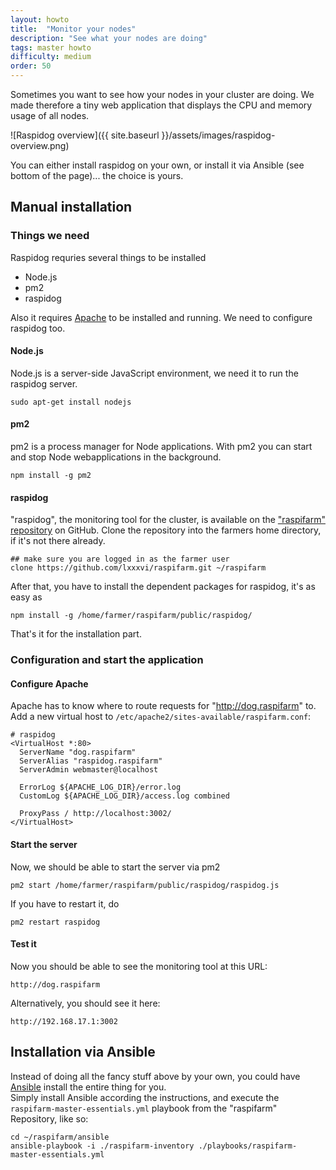 ```yaml
---
layout: howto
title:  "Monitor your nodes"
description: "See what your nodes are doing"
tags: master howto
difficulty: medium
order: 50
---
```


Sometimes you want to see how your nodes in your cluster are doing. 
We made therefore a tiny web application that displays the CPU and memory usage of all nodes.

![Raspidog overview]({{ site.baseurl }}/assets/images/raspidog-overview.png)

You can either install raspidog on your own, or install it via Ansible (see bottom of the page)... the choice is yours.

## Manual installation

### Things we need 

Raspidog requries several things to be installed

* Node.js
* pm2
* raspidog

Also it requires [Apache](/howtos/install-apache) to be installed and running. We need to configure raspidog too. 

#### Node.js

Node.js is a server-side JavaScript environment, we need it to run the raspidog server.

```shell
sudo apt-get install nodejs
```

#### pm2

pm2 is a process manager for Node applications. With pm2 you can start and stop Node webapplications in the background.

```shell
npm install -g pm2
```

#### raspidog

"raspidog", the monitoring tool for the cluster, is available on the ["raspifarm" repository](https://github.com/lxxxvi/raspifarm) on GitHub. 
Clone the repository into the farmers home directory, if it's not there already.

```shell
## make sure you are logged in as the farmer user
clone https://github.com/lxxxvi/raspifarm.git ~/raspifarm
```

After that, you have to install the dependent packages for raspidog, it's as easy as

```shell
npm install -g /home/farmer/raspifarm/public/raspidog/
```

That's it for the installation part.

### Configuration and start the application


#### Configure Apache

Apache has to know where to route requests for "http://dog.raspifarm" to. Add a new virtual host to `/etc/apache2/sites-available/raspifarm.conf`:

```shell
# raspidog
<VirtualHost *:80>
  ServerName "dog.raspifarm"
  ServerAlias "raspidog.raspifarm"
  ServerAdmin webmaster@localhost

  ErrorLog ${APACHE_LOG_DIR}/error.log
  CustomLog ${APACHE_LOG_DIR}/access.log combined

  ProxyPass / http://localhost:3002/
</VirtualHost>
```

#### Start the server

Now, we should be able to start the server via pm2

```shell
pm2 start /home/farmer/raspifarm/public/raspidog/raspidog.js
```

If you have to restart it, do

```shell
pm2 restart raspidog
```

#### Test it

Now you should be able to see the monitoring tool at this URL:

```shell
http://dog.raspifarm
```

Alternatively, you should see it here:

```shell
http://192.168.17.1:3002
```


## Installation via Ansible

Instead of doing all the fancy stuff above by your own, you could have [Ansible](/howtos/install-ansible) install the entire thing for you.  
Simply install Ansible according the instructions, and execute the `raspifarm-master-essentials.yml` playbook from the "raspifarm" Repository, like so:

```shell
cd ~/raspifarm/ansible
ansible-playbook -i ./raspifarm-inventory ./playbooks/raspifarm-master-essentials.yml
```

